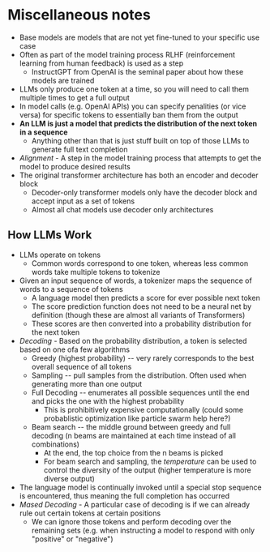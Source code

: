 # Miscellaneous notes

- Base models are models that are not yet fine-tuned to your specific use case
- Often as part of the model training process RLHF (reinforcement learning from human feedback) is used as a step 
    - InstructGPT from OpenAI is the seminal paper about how these models are trained 
- LLMs only produce one token at a time, so you will need to call them multiple times to get a full output
- In model calls (e.g. OpenAI APIs) you can specify penalities (or vice versa) for specific tokens to essentially ban them from the output
- **An LLM is just a model that predicts the distribution of the next token in a sequence**
    - Anything other than that is just stuff built on top of those LLMs to generate full text completion
- *Alignment* - A step in the model training process that attempts to get the model to produce desired results 
- The original transformer architecture has both an encoder and decoder block
    - Decoder-only transformer models only have the decoder block and accept input as a set of tokens 
    - Almost all chat models use decoder only architectures 


## How LLMs Work

- LLMs operate on tokens
    - Common words correspond to one token, whereas less common words take multiple tokens to tokenize
- Given an input sequence of words, a tokenizer maps the sequence of words to a sequence of tokens
    - A language model then predicts a score for ever possible next token
    - The score prediction function does not need to be a neural net by definition (though these are almost all variants of Transformers)
    - These scores are then converted into a probability distribution for the next token
- *Decoding* - Based on the probability distribution, a token is selected based on one ofa few algorithms
    - Greedy (highest probability) -- very rarely corresponds to the best overall sequence of all tokens
    - Sampling -- pull samples from the distribution. Often used when generating more than one output
    - Full Decoding -- enumerates all possible sequences until the end and picks the one with the highest probability
        - This is prohibitively expensive computationally (could some probablistic optimization like particle swarm help here?)
    - Beam search -- the middle ground between greedy and full decoding (n beams are maintained at each time instead of all combinations)
        - At the end, the top choice from the n beams is picked
        - For beam search and sampling, the *temperature* can be used to control the diversity of the output (higher temperature is more diverse output)
- The language model is continually invoked until a special stop sequence is encountered, thus meaning the full completion has occurred 
- *Mased Decoding* - A particular case of decoding is if we can already rule out certain tokens at certain positions 
    - We can ignore those tokens and perform decoding over the remaining sets (e.g. when instructing a model to respond with only "positive" or "negative")
